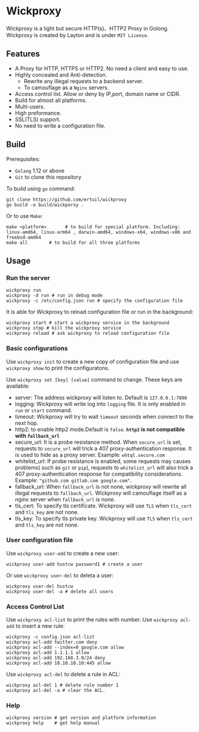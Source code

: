 # Wickproxy
Wickproxy is a light but secure HTTP(s)、HTTP2 Proxy in Golong. Wickproxy is created by Layton and is under `MIT License`.

## Features
* A Proxy for HTTP, HTTPS or HTTP2. No need a client and easy to use.
* Highly concealed and Anti-detection. 
    * Rewrite any illegal requests to a backend server. 
    * To camouflage as a `Nginx` servers.
* Access control list. Allow or deny by IP,port, domain name or CIDR.
* Build for almost all platforms.
* Multi-users.
* High preformance.
* SSL(TLS) support.
* No need to write a configuration file.

## Build

Prerequisites:
* `Golang` 1.12 or above
* `Git` to clone this repository

To build using `go` command:
```
git clone https://github.com/ertuil/wickproxy
go build -o build/wickporxy .
```

Or to use `Make`:
```
make <platform>       # to build for special platform. Including: linux-amd64, linux-arm64 , darwin-amd64, windows-x64, windows-x86 and freebsd-amd64
make all        # to build for all three platforms
```

## Usage

### Run the server

```
wickproxy run
wickproxy -d run # run in debug mode
wickproxy -c /etc/config.json run # specify the configuration file
```

It is able for Wickproxy to reload configuration file or run in the background:
```
wickproxy start # start a wickproxy service in the background
wickproxy stop # kill the wickproxy service
wickproxy reload # ask wickproxy to reload configuration file 
```

### Basic configurations

Use `wickproxy init` to create a new copy of configuration file and use `wickproxy show` to print the configuratons.

Use `wickproxy set [key] [value]` command to change. These keys are available:

* server:       The address wickproxy will listen to. Default is `127.0.0.1:7890`
* logging:      Wickproxy will write log into `logging` file. It is only enabled in `run` or `start` command.
* timeout:      Wickproxy will try to wait `timeout` seconds when connect to the next hop.
* http2: to enable http2 mode.Default is `false`. **`http2` is not compatible with `fallback_url`**
* secure_url:   It is a probe resistance method. When `secure_url` is set, requests to `secure_url` will trick a 407 proxy-authentication response. It is used to hide as a proxy server. Example: `whtql.secure.com`
* whitelist_url: If probe resistance is enabled, some requests may causes problems( such as `git` or `pip`), requests to `whitelist_url` will also trick a 407 proxy-authentication response for compatibility considerations. Example: `"github.com gitlab.com google.com"`.
* fallback_url: When `fallback_url` is not none, wickproxy will rewrite all illegal requests to `fallback_url`. Wickproxy will camouflage itself as a nginx server when `fallback_url` is none.
* tls_cert:     To specify tls certificate. Wickproxy will use `TLS` when `tls_cert` and `tls_key` are not none.
* tls_key:      To specify tls private key. Wickproxy will use `TLS` when `tls_cert` and `tls_key` are not none.

### User configuration file

Use `wickproxy user-add` to create a new user:
```
wickproxy user-add hustcw password1 # create a user
```

Or use `wickproxy user-del` to deleta a user:
```
wickproxy user-del hustcw
wickproxy user-del -a # delete all users
```

### Access Control List

Use `wickproxy acl-list` to print the rules with number. Use `wickproxy acl-add` to insert a new rule:
```
wickproxy -c config.json acl-list
wickproxy acl-add twitter.com deny
wickproxy acl-add --index=0 google.com allow
wickproxy acl-add 1.1.1.1 allow
wickproxy acl-add 192.168.3.0/24 deny
wickproxy acl-add 10.10.10.10:445 allow
```

Use `wickproxy acl-del` to delete a rule in ACL:
```
wickproxy acl-del 1 # delete rule number 1
wickproxy acl-del -a # clear the ACL.
```

### Help

```
wickproxy version # get version and platform information
wickproxy help    # get help manual
```